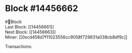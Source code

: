 
Block #14456662
===============
  
#🧊Block  
Last Block: [[14456661]]  
Next Block: [[14456663]]  
Miner: [[0xcd458d7f11023556cc9058f729831a038cb8df9c]]  

 Transactions: